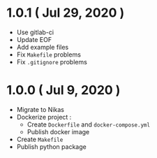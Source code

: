 # 1.0.1 ( Jul 29, 2020 )

- Use gitlab-ci
- Update EOF
- Add example files
- Fix `Makefile` problems
- Fix `.gitignore` problems

# 1.0.0 ( Jul 9, 2020 )

- Migrate to Nikas
- Dockerize project :  
    - Create `Dockerfile` and `docker-compose.yml`
    - Publish docker image
- Create `Makefile`
- Publish python package